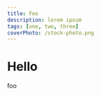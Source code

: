 ```yaml
---
title: Foo
description: lorem ipsum
tags: [one, two, three]
coverPhoto: /stock-photo.png
---
```


# Hello

foo
